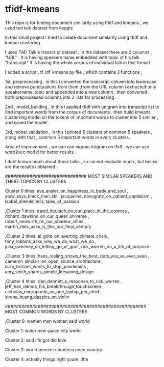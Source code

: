 # tfidf-kmeans
This repo is for finding document similarity using tfidf and  kmeans , we used  ted talk dataset  from keggle 

In this small  project  i tried  to create document similarity using tfidf and kmean clustering .

I used  TAD Talk's transcript dataset . In the dataset there are 2 columns , 
"URL" : It is having speakers name embedded with  topic of his talk .
"transcript" It is having the whole corpus of individual talk  in text format . 

I added  a script  , tf_idf_kmeans.py file  , which contains 3 functions ,

1st, preprocessing , in this i converted  the  transcript column  into lowercase  and remove punctuations from them ,from the URL column 
i extracted  only  speakername_topic  and appended into  a new column , then converted , both preprocessed columns into 2 lists for processing .

2nd , model_building , in this i applied tfidf with unigram into  transcript list to find important words from the corpus of documents .
then build kmeans clusterring model   on the tokens of important words  to  cluster into 5  similar , and saved the model . 

3rd, model_validation ,  in this  i printed 5 clusters  of common 5 speakers  , along with that  , common 5 important words in every clusters.

Area of improvement  ,  we can  use  bigram /trigram  on  tfidf   ,  we can use  word2vec model  for better  results .

I dont  known much about those  talks , so cannot evaluate  much  , but  below are  the results  i  obtained :


##############################  MOST  SIMILAR  SPEAKERS AND THERE TOPICS BY CLUSTERS


Cluster 0 
titles: eve_ensler_on_happiness_in_body_and_soul
, stew_says_black_men_ski
, jacqueline_novogratz_on_patient_capitalism
, isabel_allende_tells_tales_of_passion

,Cluster 1 
titles: david_deutsch_on_our_place_in_the_cosmos
, richard_dawkins_on_our_queer_universe
, robert_neuwirth_on_our_shadow_cities
, martin_rees_asks_is_this_our_final_century

,Cluster 2
titles: al_gore_on_averting_climate_crisis
, tony_robbins_asks_why_we_do_what_we_do
, julia_sweeney_on_letting_go_of_god
, rick_warren_on_a_life_of_purpose

,Cluster 3
titles: hans_rosling_shows_the_best_stats_you_ve_ever_seen
, cameron_sinclair_on_open_source_architecture
, larry_brilliant_wants_to_stop_pandemics
, amy_smith_shares_simple_lifesaving_design

,Cluster 4
titles: dan_dennett_s_response_to_rick_warren
, jeff_han_demos_his_breakthrough_touchscreen
, nicholas_negroponte_on_one_laptop_per_child
, sirena_huang_dazzles_on_violin

#################################################### MOST COMMON WORDS BY  CLUSTERS



,Cluster 0:
 women
 men
 woman
 said
 world
 
Cluster 1:
 water
 new
 space
 city
 world
 
Cluster 2:
 said
 life
 got
 did
 love
 
Cluster 3:
 world
 percent
 countries
 need
 country
 
Cluster 4:
 actually
 things
 right
 youre
 little
